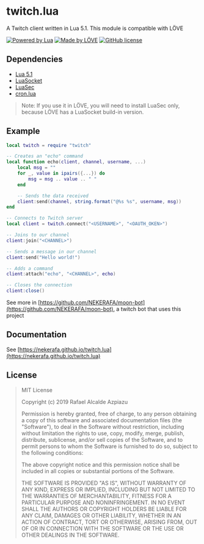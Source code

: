# twitch.lua
A Twitch client written in Lua 5.1. This module is compatible with LÖVE

[![Powered by Lua](https://img.shields.io/badge/powered%20by-Lua-blue?logo=)](https://www.lua.org/) [![Made by LÖVE](https://img.shields.io/badge/love2d-11.4-e64998.svg)](https://love2d.org/) [![GitHub license](https://img.shields.io/github/license/NEKERAFA/twitch.lua)](https://github.com/NEKERAFA/twitch.lua/blob/main/LICENSE)

## Dependencies

- [Lua 5.1](http://www.lua.org/)
- [LuaSocket](https://github.com/diegonehab/luasocket)
- [LuaSec](https://github.com/brunoos/luasec)
- [cron.lua](https://github.com/kikito/cron.lua)

> Note: If you use it in LÖVE, you will need to install LuaSec only, because LÖVE has a LuaSocket build-in version.

## Example

```lua
local twitch = require "twitch"

-- Creates an "echo" command
local function echo(client, channel, username, ...)
    local msg = ""
    for _, value in ipairs({...}) do
        msg = msg .. value .. " "
    end

    -- Sends the data received
    client:send(channel, string.format("@%s %s", username, msg))
end

-- Connects to Twitch server
local client = twitch.connect("<USERNAME>", "<OAUTH_OKEN>")

-- Joins to our channel
client:join("<CHANNEL>")

-- Sends a message in our channel
client:send("Hello world!")

-- Adds a command
client:attach("echo", "<CHANNEL>", echo)

-- Closes the connection
client:close()
```

See more in [https://github.com/NEKERAFA/moon-bot](https://github.com/NEKERAFA/moon-bot), a twitch bot that uses this project

## Documentation

See [https://nekerafa.github.io/twitch.lua](https://nekerafa.github.io/twitch.lua)


## License

> MIT License
>
> Copyright (c) 2019 Rafael Alcalde Azpiazu
>
> Permission is hereby granted, free of charge, to any person obtaining a copy
> of this software and associated documentation files (the "Software"), to deal
> in the Software without restriction, including without limitation the rights
> to use, copy, modify, merge, publish, distribute, sublicense, and/or sell
> copies of the Software, and to permit persons to whom the Software is
> furnished to do so, subject to the following conditions:
>
> The above copyright notice and this permission notice shall be included in all
> copies or substantial portions of the Software.
>
> THE SOFTWARE IS PROVIDED "AS IS", WITHOUT WARRANTY OF ANY KIND, EXPRESS OR
> IMPLIED, INCLUDING BUT NOT LIMITED TO THE WARRANTIES OF MERCHANTABILITY,
> FITNESS FOR A PARTICULAR PURPOSE AND
> NONINFRINGEMENT. IN NO EVENT SHALL THE
> AUTHORS OR COPYRIGHT HOLDERS BE LIABLE FOR ANY CLAIM, DAMAGES OR OTHER
> LIABILITY, WHETHER IN AN ACTION OF CONTRACT, TORT OR OTHERWISE, ARISING FROM,
> OUT OF OR IN CONNECTION WITH THE SOFTWARE OR THE USE OR OTHER DEALINGS IN THE
> SOFTWARE.